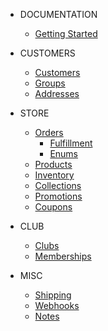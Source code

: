 - DOCUMENTATION

    - [Getting Started](README.md)

- CUSTOMERS

    - [Customers](customers.md)
    - [Groups](groups.md)
    - [Addresses](addresses.md)

- STORE

    - [Orders](orders.md)
        - [Fulfillment](fulfillment.md)
        - [Enums](enums.md)
    - [Products](products.md)
    - [Inventory](inventory.md)
    - [Collections](collections.md)
    - [Promotions](promotions.md)
    - [Coupons](coupons.md)

- CLUB

    - [Clubs](clubs.md)
    - [Memberships](memberships.md)

- MISC

    - [Shipping](shipping.md)
    - [Webhooks](webhooks.md)
    - [Notes](notes.md)